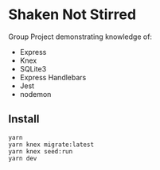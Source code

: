 # Shaken Not Stirred

Group Project demonstrating knowledge of:

- Express
- Knex
- SQLite3
- Express Handlebars
- Jest
- nodemon

## Install

```
yarn
yarn knex migrate:latest
yarn knex seed:run
yarn dev
```

